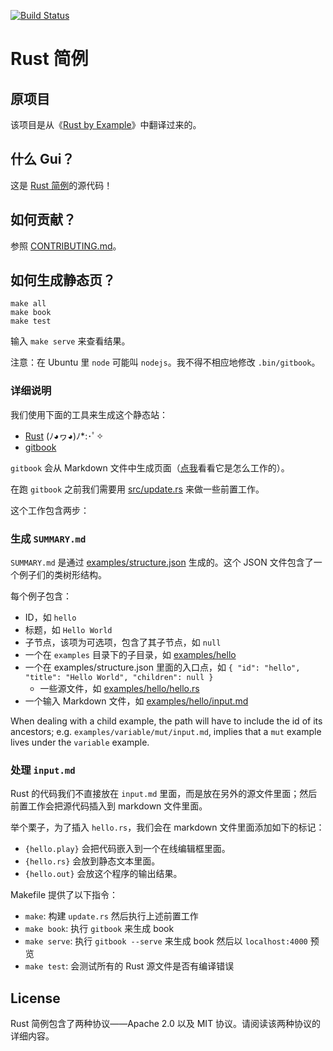 [![Build Status][travis-image]][travis-link]
# Rust 简例

## 原项目

该项目是从《[Rust by Example](https://github.com/rust-lang/rust-by-example)》中翻译过来的。

## 什么 Gui？

这是 [Rust 简例][website]的源代码！

## 如何贡献？

参照 [CONTRIBUTING.md][how-to-contribute]。

## 如何生成静态页？

```
make all
make book
make test
```

输入 `make serve` 来查看结果。

注意：在 Ubuntu 里 `node` 可能叫 `nodejs`。我不得不相应地修改 `.bin/gitbook`。

### 详细说明

我们使用下面的工具来生成这个静态站：

* [Rust][rust-lang] (ﾉ◕ヮ◕)ﾉ\*:･ﾟ✧
* [gitbook][gitbook]

`gitbook` 会从 Markdown 文件中生成页面（[点我](gitbook-format)看看它是怎么工作的）。

在跑 `gitbook` 之前我们需要用 [src/update.rs][update-rs] 来做一些前置工作。

这个工作包含两步：

### 生成 `SUMMARY.md`

`SUMMARY.md` 是通过 [examples/structure.json][structure] 生成的。这个 JSON
文件包含了一个例子们的类树形结构。

每个例子包含：

* ID，如 `hello`
* 标题，如 `Hello World`
* 子节点，该项为可选项，包含了其子节点，如 `null`
* 一个在 `examples` 目录下的子目录，如 [examples/hello][hello-folder]
* 一个在 examples/structure.json 里面的入口点，如 `{ "id": "hello", "title":
    "Hello World", "children": null }`
  * 一些源文件，如 [examples/hello/hello.rs][hello-rs]
* 一个输入 Markdown 文件，如 [examples/hello/input.md][hello-md]

When dealing with a child example, the path will have to include the id of its
ancestors; e.g. `examples/variable/mut/input.md`, implies that a `mut` example
lives under the `variable` example.

### 处理 `input.md`

Rust 的代码我们不直接放在 `input.md` 里面，而是放在另外的源文件里面；然后前置工作会把源代码插入到
markdown 文件里面。

举个栗子，为了插入 `hello.rs`，我们会在 markdown 文件里面添加如下的标记：

* `{hello.play}` 会把代码嵌入到一个在线编辑框里面。
* `{hello.rs}` 会放到静态文本里面。
* `{hello.out}` 会放这个程序的输出结果。

Makefile 提供了以下指令：

* `make`: 构建 `update.rs` 然后执行上述前置工作
* `make book`: 执行 `gitbook` 来生成 book
* `make serve`: 执行 `gitbook --serve` 来生成 book 然后以 `localhost:4000` 预览
* `make test`: 会测试所有的 Rust 源文件是否有编译错误

## License

Rust 简例包含了两种协议——Apache 2.0 以及 MIT 协议。请阅读该两种协议的详细内容。

[travis-image]: https://travis-ci.org/rust-lang/rust-by-example.svg?branch=master
[travis-link]: https://travis-ci.org/rust-lang/rust-by-example
[website]: http://rustbyexample.com
[how-to-contribute]: CONTRIBUTING.md
[rust-lang]: http://www.rust-lang.org/
[gitbook]: http://www.gitbook.io
[gitbook-dir]: https://github.com/GitbookIO/gitbook#book-format
[update-rs]: src/update.rs
[structure]: examples/structure.json
[hello-folder]: examples/hello
[hello-rs]: examples/hello/hello.rs
[hello-md]: examples/hello/input.md

